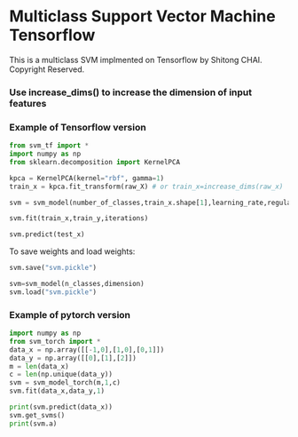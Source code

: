 # Multiclass Support Vector Machine Tensorflow

This is a multiclass SVM implmented on Tensorflow by Shitong CHAI. Copyright Reserved.

### Use increase_dims() to increase the dimension of input features

### Example of Tensorflow version
```python
from svm_tf import *
import numpy as np
from sklearn.decomposition import KernelPCA

kpca = KernelPCA(kernel="rbf", gamma=1)
train_x = kpca.fit_transform(raw_X) # or train_x=increase_dims(raw_x)

svm = svm_model(number_of_classes,train_x.shape[1],learning_rate,regularization)

svm.fit(train_x,train_y,iterations)

svm.predict(test_x)
```
To save weights and load weights:
```python
svm.save("svm.pickle")
```

```python
svm=svm_model(n_classes,dimension)
svm.load("svm.pickle")

```

### Example of pytorch version
```python
import numpy as np
from svm_torch import *
data_x = np.array([[-1,0],[1,0],[0,1]])
data_y = np.array([[0],[1],[2]])
m = len(data_x)
c = len(np.unique(data_y))
svm = svm_model_torch(m,1,c)
svm.fit(data_x,data_y,1)

print(svm.predict(data_x))
svm.get_svms()
print(svm.a)
```
